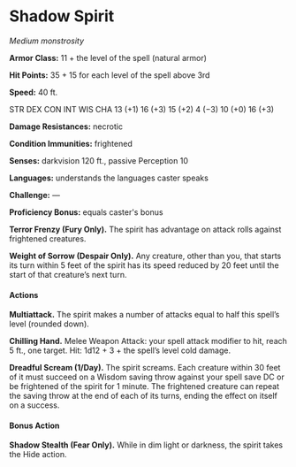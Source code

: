 # Shadow Spirit
*Medium monstrosity*

**Armor Class:** 11 + the level of the spell (natural armor)

**Hit Points:** 35 + 15 for each level of the spell above 3rd

**Speed:** 40 ft.

STR	DEX	CON	INT	WIS	CHA
13 (+1)	16 (+3)	15 (+2)	4 (−3)	10 (+0)	16 (+3)

**Damage Resistances:** necrotic

**Condition Immunities:** frightened

**Senses:** darkvision 120 ft., passive Perception 10

**Languages:** understands the languages caster speaks

**Challenge:** —

**Proficiency Bonus:** equals caster's bonus

**Terror Frenzy (Fury Only).** The spirit has advantage on attack rolls against frightened creatures.

**Weight of Sorrow (Despair Only).** Any creature, other than you, that starts its turn within 5 feet of the spirit has its speed reduced by 20 feet until the start of that creature’s next turn.

#### Actions
**Multiattack.** The spirit makes a number of attacks equal to half this spell’s level (rounded down).

**Chilling Hand.** Melee Weapon Attack: your spell attack modifier to hit, reach 5 ft., one target. Hit: 1d12 + 3 + the spell’s level cold damage.

**Dreadful Scream (1/Day).** The spirit screams. Each creature within 30 feet of it must succeed on a Wisdom saving throw against your spell save DC or be frightened of the spirit for 1 minute. The frightened creature can repeat the saving throw at the end of each of its turns, ending the effect on itself on a success.

#### Bonus Action
**Shadow Stealth (Fear Only).** While in dim light or darkness, the spirit takes the Hide action.
